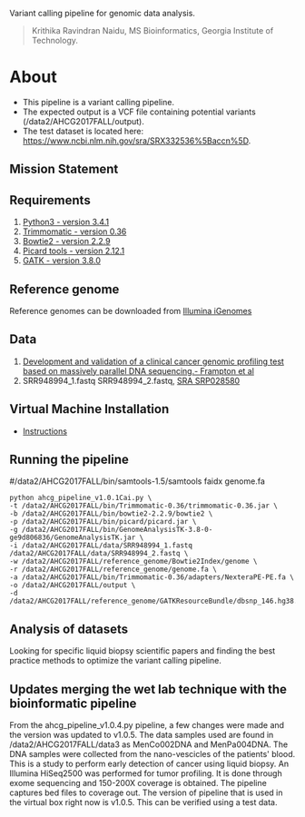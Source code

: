 Variant calling pipeline for genomic data analysis.
> Krithika Ravindran Naidu, MS Bioinformatics, Georgia Institute of Technology.

# About
* This pipeline is a variant calling pipeline. 
* The expected output is a VCF file containing potential variants (/data2/AHCG2017FALL/output). 
* The test dataset is located here: https://www.ncbi.nlm.nih.gov/sra/SRX332536%5Baccn%5D.

## Mission Statement


## Requirements

1. [Python3 - version 3.4.1](https://www.python.org/download/releases/3.4.1/)
2. [Trimmomatic - version 0.36](http://www.usadellab.org/cms/uploads/supplementary/Trimmomatic/Trimmomatic-0.36.zip)
3. [Bowtie2 - version 2.2.9](https://sourceforge.net/projects/bowtie-bio/files/bowtie2/2.2.9/)
4. [Picard tools - version 2.12.1](https://github.com/broadinstitute/picard/releases/tag/2.12.1/picard.jar)
5. [GATK - version 3.8.0](https://software.broadinstitute.org/gatk/download/)

## Reference genome

Reference genomes can be downloaded from [Illumina iGenomes](http://support.illumina.com/sequencing/sequencing_software/igenome.html)

## Data

1. [Development and validation of a clinical cancer genomic profiling test based on massively parallel DNA sequencing.- Frampton et al](https://www.ncbi.nlm.nih.gov/pubmed/24142049)
2. SRR948994_1.fastq  SRR948994_2.fastq, [SRA SRP028580](https://www.ncbi.nlm.nih.gov/sra/SRX332536[accn])

## Virtual Machine Installation

* [Instructions](https://github.com/krithr/ahcg2017_starterpipeline/blob/master/VM%20Installation)

## Running the pipeline

#/data2/AHCG2017FALL/bin/samtools-1.5/samtools faidx genome.fa
```
python ahcg_pipeline_v1.0.1Cai.py \
-t /data2/AHCG2017FALL/bin/Trimmomatic-0.36/trimmomatic-0.36.jar \
-b /data2/AHCG2017FALL/bin/bowtie2-2.2.9/bowtie2 \
-p /data2/AHCG2017FALL/bin/picard/picard.jar \
-g /data2/AHCG2017FALL/bin/GenomeAnalysisTK-3.8-0-ge9d806836/GenomeAnalysisTK.jar \
-i /data2/AHCG2017FALL/data/SRR948994_1.fastq /data2/AHCG2017FALL/data/SRR948994_2.fastq \
-w /data2/AHCG2017FALL/reference_genome/Bowtie2Index/genome \
-r /data2/AHCG2017FALL/reference_genome/genome.fa \
-a /data2/AHCG2017FALL/bin/Trimmomatic-0.36/adapters/NexteraPE-PE.fa \
-o /data2/AHCG2017FALL/output \
-d /data2/AHCG2017FALL/reference_genome/GATKResourceBundle/dbsnp_146.hg38.vcf.gz
```
## Analysis of datasets

Looking for specific liquid biopsy scientific papers and finding the best practice methods to optimize the variant calling pipeline.

## Updates merging the wet lab technique with the bioinformatic pipeline

From the ahcg_pipeline_v1.0.4.py pipeline, a few changes were made and the version was updated to v1.0.5. The data samples used are found in /data2/AHCG2017FALL/data3 as MenCo002DNA and MenPa004DNA. The DNA samples were collected from the nano-vescicles of the patients' blood. This is a study to perform early detection of cancer using liquid biopsy. An Illumina HiSeq2500 was performed for tumor profiling. It is done through exome sequencing and 150-200X coverage is obtained. The pipeline captures bed files to coverage out. The version of pipeline that is used in the virtual box right now is v1.0.5. This can be verified using a test data. 
